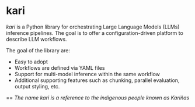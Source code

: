 # kari
*kari* is a Python library for orchestrating Large Language Models (LLMs) inference pipelines. The goal is to offer a configuration-driven platform to describe LLM workflows.

The goal of the library are:
- Easy to adopt
- Workflows are defined via YAML files
- Support for multi-model inference within the same workflow
- Additional supporting features such as chunking, parallel evaluation, output styling, etc.



==
_The name kari is a reference to the indigenous people known as Kariñas_
